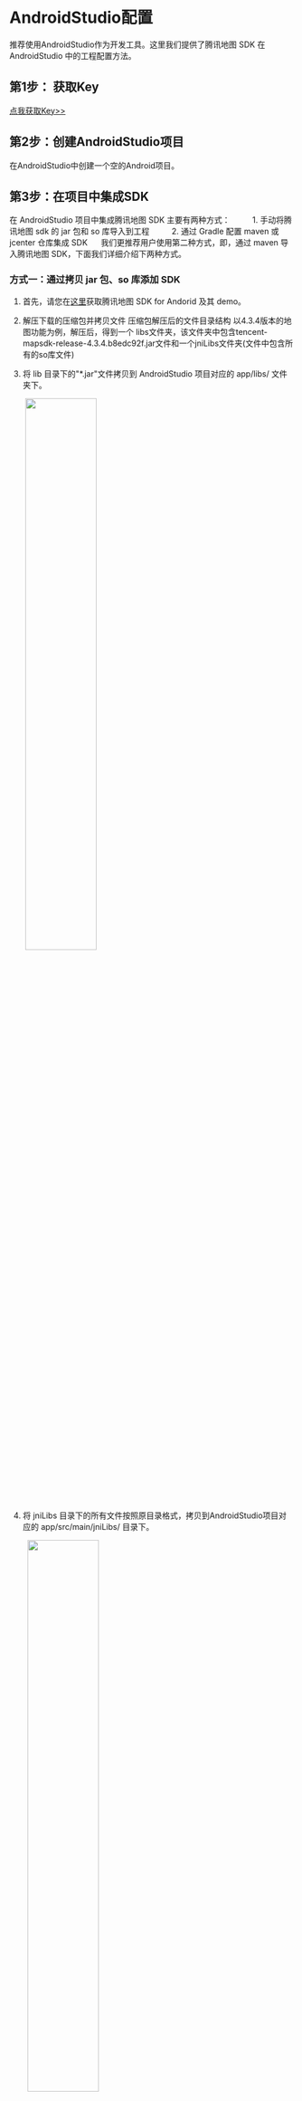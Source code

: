 # AndroidStudio配置

推荐使用AndroidStudio作为开发工具。这里我们提供了腾讯地图 SDK 在 AndroidStudio 中的工程配置方法。

## 第1步： 获取Key
[点我获取Key>>](/mobile/AndroidMapSDK/developerGuide/getKey)

##  第2步：创建AndroidStudio项目

在AndroidStudio中创建一个空的Android项目。

## 第3步：在项目中集成SDK
在 AndroidStudio 项目中集成腾讯地图 SDK 主要有两种方式：
&nbsp;&nbsp;&nbsp;&nbsp;&nbsp;&nbsp;&nbsp;&nbsp;&nbsp;1. 手动将腾讯地图 sdk 的 jar 包和 so 库导入到工程
&nbsp;&nbsp;&nbsp;&nbsp;&nbsp;&nbsp;&nbsp;&nbsp;&nbsp;2. 通过 Gradle 配置 maven 或 jcenter 仓库集成 SDK
&nbsp;&nbsp;&nbsp;&nbsp;&nbsp;我们更推荐用户使用第二种方式，即，通过 maven 导入腾讯地图 SDK，下面我们详细介绍下两种方式。

### 方式一：通过拷贝 jar 包、so 库添加 SDK

1. 首先，请您在[这里](https://lbs.qq.com/android_v1/log.html)获取腾讯地图 SDK for Andorid 及其 demo。

2. 解压下载的压缩包并拷贝文件
压缩包解压后的文件目录结构
以4.3.4版本的地图功能为例，解压后，得到一个 libs文件夹，该文件夹中包含tencent-mapsdk-release-4.3.4.b8edc92f.jar文件和一个jniLibs文件夹(文件中包含所有的so库文件)
3. 将 lib 目录下的"*.jar"文件拷贝到 AndroidStudio 项目对应的 app/libs/ 文件夹下。

&nbsp;&nbsp;&nbsp;&nbsp;&nbsp;&nbsp;&nbsp;<img src="http://p.qpic.cn/lbsconsole/0/74ce56c91a50a1fd7c9a4535e5dcfe82/0" width="50%">

4. 将 jniLibs 目录下的所有文件按照原目录格式，拷贝到AndroidStudio项目对应的 app/src/main/jniLibs/ 目录下。  

&nbsp;&nbsp;&nbsp;&nbsp;&nbsp;&nbsp;&nbsp;&nbsp;<img src="http://p.qpic.cn/lbsconsole/0/7fc1ca0c53da067e9bcdc87ca4829087/0" width="50%">
### 方式二：通过 Gradle 配置 maven 或 jcenter 仓库集成 SDK
1. 在 Project 的 build.gradle 文件中配置 repositories，添加 maven 或 jcenter 仓库地址。

AndroidStudio 默认会在 Project 的 build.gradle 为所有module自动添加 jcenter 仓库地址，如果已存在，则不需要重复添加。
```java
buildscript {
    repositories {
        google()
        jcenter()
        mavenCentral()
    }
    dependencies {
        classpath 'com.android.tools.build:gradle:3.5.0'
    }
}
//向所有模块配置仓库：
allprojects {
    repositories {
        google()
        jcenter()
        mavenCentral()
    }
}
```

2. 在主工程 app module 的 build.gradle 文件配置 dependencies
如需引入指定版本 SDK（所有 SDK 版本号与官网发版一致），则在 app module 的 build.gradle 中修改 maven 仓库版本号
```java 
dependencies {
    implementation fileTree(dir: 'libs', include: ['*.jar'])
    implementation 'com.tencent.map:tencent-map-vector-sdk:4.3.4'
}
```
## 第4步：在AndroidManifest.xml的application标签中配置key
开发者申请key后，把Key输入工程的AndroidManifest.xml文件中，在application标签里，添加名称为TencentMapSDK的meta，如下所示(value值为申请的key)：

```java
<application
	<meta-data
        android:name="TencentMapSDK"
        android:value="*****-*****-*****-*****-*****-*****"/>
</application>
```
##  第5步：在AndroidManifest.xml中添加权限配置
地图SDK需要使用网络，访问硬件存储等系统权限，在AndroidManifest.xml文件里，添加如下权限：
```java 
<!--腾讯地图 SDK 要求的权限(开始)-->
<!--访问网络获取地图服务-->
<uses-permission android:name="android.permission.INTERNET"/>
<!--检查网络可用性-->
<uses-permission android:name="android.permission.ACCESS_NETWORK_STATE"/>
<!-- 访问WiFi状态 -->
<uses-permission android:name="android.permission.ACCESS_WIFI_STATE" />
<!--需要外部存储写权限用于保存地图缓存-->
<uses-permission android:name="android.permission.WRITE_EXTERNAL_STORAGE"/>
<!--获取 device id 辨别设备-->
<uses-permission android:name="android.permission.READ_PHONE_STATE"/>
<!--腾讯地图 SDK 要求的权限(结束)-->
```
## 第6步： 在proguard-rules.pro中添加混淆配置

如果需要混淆您的工程，请在module里找到proguard-rules.pro文件，添加如下混淆脚本：

```java
-keep class com.tencent.tencentmap.**{*;}
-keep class com.tencent.map.**{*;}
-keep class com.tencent.beacontmap.**{*;}
-keep class navsns.**{*;}
-dontwarn com.qq.**
-dontwarn com.tencent.**
```
##  注意事项

依照上述方法集成SDK以后，就不需要使用第一种方式集成地图 SDK，否则会出现类冲突。